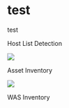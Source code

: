 # test
test

Host List Detection

[![](https://github.com/dg-cafe/test/assets/82658653/b264bbd9-cb6d-4417-8692-962572865204)](https://github.com/dg-cafe/test/assets/82658653/b264bbd9-cb6d-4417-8692-962572865204)

Asset Inventory

[![](https://github.com/dg-cafe/test/assets/82658653/92019d53-f32e-461a-b383-bf011fb072e2)](https://github.com/dg-cafe/test/assets/82658653/92019d53-f32e-461a-b383-bf011fb072e2)


WAS Inventory
